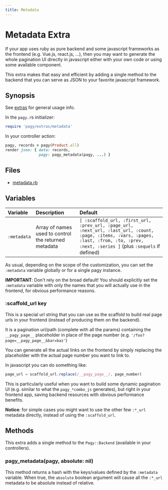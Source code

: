 ```yaml
---
title: Metadata
---
```

# Metadata Extra

If your app uses ruby as pure backend and some javascript frameworks as the frontend (e.g. Vue.js, react.js, ...), then you may want to generate the whole pagination UI directly in javascript either with your own code or using some available component.

This extra makes that easy and efficient by adding a single method to the backend that you can serve as JSON to your favorite javascript framework.

## Synopsis

See [extras](../extras.md) for general usage info.

In the `pagy.rb` initializer:

```ruby
require 'pagy/extras/metadata'
```

In your controller action:

```ruby
pagy, records = pagy(Product.all)
render json: { data: records,
               pagy: pagy_metadata(pagy, ...) }
```

## Files

- [metadata.rb](https://github.com/ddnexus/pagy/blob/master/lib/pagy/extras/metadata.rb)

## Variables

| Variable    | Description                                          | Default                                                                                                                                                                                  |
|:------------|:-----------------------------------------------------|:-----------------------------------------------------------------------------------------------------------------------------------------------------------------------------------------|
| `:metadata` | Array of names used to control the returned metadata | `[ :scaffold_url, :first_url, :prev_url, :page_url, :next_url, :last_url, :count, :page, :items, :vars, :pages, :last, :from, :to, :prev, :next, :series ]` (plus `:sequels` if defined) |

As usual, depending on the scope of the customization, you can set the `:metadata` variable globally or for a single pagy instance.

**IMPORTANT**: Don't rely on the broad default! You should explicitly set the `:metadata` variable with only the names that you will actually use in the frontend, for obvious performance reasons.

### :scaffold_url key

This is a special url string that you can use as the scaffold to build real page urls in your frontend (instead of producing them on the backend).

It is a pagination url/path (complete with all the params) containing the `__pagy_page__` placeholder in place of the page number (e.g. `'/foo?page=__pagy_page__&bar=baz'`)

You can generate all the actual links on the frontend by simply replacing the placeholder with the actual page number you want to link to.

In javascript you can do something like:

```js
page_url = scaffold_url.replace(/__pagy_page__/, page_number)
```

This is particularly useful when you want to build some dynamic pagination UI (e.g. similar to what the `pagy_*combo_js` generates), but right in your frontend app, saving backend resources with obvious performance benefits.

**Notice**: for simple cases you might want to use the other few `:*_url` metadata directly, instead of using the `:scaffold_url`.

## Methods

This extra adds a single method to the `Pagy::Backend` (available in your controllers).

### pagy_metadata(pagy, absolute: nil)

This method returns a hash with the keys/values defined by the `:metadata` variable.  When true, the `absolute` boolean argument will cause all the `:*_url` metadata to be absolute instead of relative.
